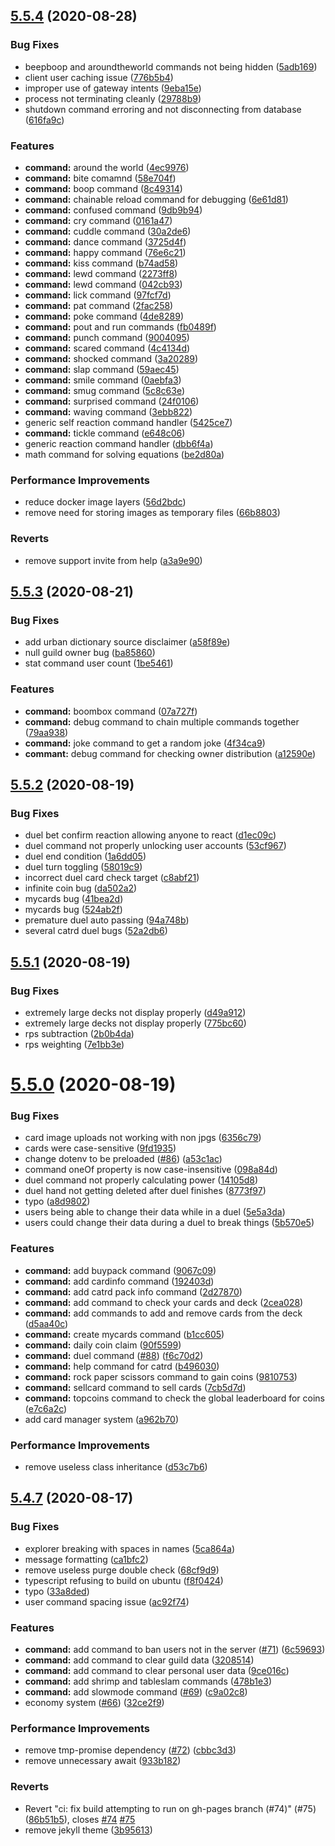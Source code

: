 ## [5.5.4](https://github.com/Nigecat/Plexi/compare/v5.5.3...v5.5.4) (2020-08-28)


### Bug Fixes

* beepboop and aroundtheworld commands not being hidden ([5adb169](https://github.com/Nigecat/Plexi/commit/5adb169e520ab4c6f7650b815d642d10664848f1))
* client user caching issue ([776b5b4](https://github.com/Nigecat/Plexi/commit/776b5b42d22434f4ee3f6ca54125b03c3156c53b))
* improper use of gateway intents ([9eba15e](https://github.com/Nigecat/Plexi/commit/9eba15ee49a0367fdf65b41d447ad27b0737de29))
* process not terminating cleanly ([29788b9](https://github.com/Nigecat/Plexi/commit/29788b962eaabd09335579a44ba1ea7a4742a984))
* shutdown command erroring and not disconnecting from database ([616fa9c](https://github.com/Nigecat/Plexi/commit/616fa9cb2628feaa3b89e7ee862d666deb43faa6))


### Features

* **command:** around the world ([4ec9976](https://github.com/Nigecat/Plexi/commit/4ec9976d6dbe9074011aca16a0a7f8457495fb61))
* **command:** bite comamnd ([58e704f](https://github.com/Nigecat/Plexi/commit/58e704fcd61b1ef2a30cf89594b6196402aa7e1b))
* **command:** boop command ([8c49314](https://github.com/Nigecat/Plexi/commit/8c49314e75536c6198bc0b673079f43ea6387a05))
* **command:** chainable reload command for debugging ([6e61d81](https://github.com/Nigecat/Plexi/commit/6e61d81471404fdf4fc43eff742894b2099543a0))
* **command:** confused command ([9db9b94](https://github.com/Nigecat/Plexi/commit/9db9b94171715a86addb9e8ba9e5fb438dfc83ba))
* **command:** cry command ([0161a47](https://github.com/Nigecat/Plexi/commit/0161a479a84d97fd7e5ba94424d2ee09dd58b53c))
* **command:** cuddle command ([30a2de6](https://github.com/Nigecat/Plexi/commit/30a2de6ccda4ac1c0da87485fe7f676eff64ab9d))
* **command:** dance command ([3725d4f](https://github.com/Nigecat/Plexi/commit/3725d4f93537d7093b22b3d2fb59140b68630eeb))
* **command:** happy command ([76e6c21](https://github.com/Nigecat/Plexi/commit/76e6c2110809f34f975c972604415b45288be481))
* **command:** kiss command ([b74ad58](https://github.com/Nigecat/Plexi/commit/b74ad587ad5b29b328ae38234381385c1299d06d))
* **command:** lewd command ([2273ff8](https://github.com/Nigecat/Plexi/commit/2273ff89ea77403a736ffdc20440624515209229))
* **command:** lewd command ([042cb93](https://github.com/Nigecat/Plexi/commit/042cb935e28e7142a9c09fb8114f9d307abdd642))
* **command:** lick command ([97fcf7d](https://github.com/Nigecat/Plexi/commit/97fcf7ddf0bb3aba803639d1620f75868d40ab8f))
* **command:** pat command ([2fac258](https://github.com/Nigecat/Plexi/commit/2fac2587f236abf678c7330043bd60430b5a80c7))
* **command:** poke command ([4de8289](https://github.com/Nigecat/Plexi/commit/4de8289b1c6db04559e01047c6a908a2e2cd22ee))
* **command:** pout and run commands ([fb0489f](https://github.com/Nigecat/Plexi/commit/fb0489f8f9d5d2fbe4ff6a3f469e556a6b4b89a5))
* **command:** punch command ([9004095](https://github.com/Nigecat/Plexi/commit/9004095ab0519d554138be215b4fa525d5efc86b))
* **command:** scared command ([4c4134d](https://github.com/Nigecat/Plexi/commit/4c4134db5aa5c243b25cb1a030f9c47f5fb2e66f))
* **command:** shocked command ([3a20289](https://github.com/Nigecat/Plexi/commit/3a202894fe066076e4e19c2c112b358b4b1bf360))
* **command:** slap command ([59aec45](https://github.com/Nigecat/Plexi/commit/59aec455cf00b4b1b0d9bb947b5b4a098fcaca07))
* **command:** smile command ([0aebfa3](https://github.com/Nigecat/Plexi/commit/0aebfa39aec8d357104ea769dc0bc12b10584e2f))
* **command:** smug command ([5c8c63e](https://github.com/Nigecat/Plexi/commit/5c8c63e46a115e2df35cd1e9591c6beb7e87cd90))
* **command:** surprised command ([24f0106](https://github.com/Nigecat/Plexi/commit/24f0106849fe7fed37a0c33a5661bc64e9a1a17a))
* **command:** waving command ([3ebb822](https://github.com/Nigecat/Plexi/commit/3ebb8221f8301d71a8099de364c4f6ffcf60d073))
* generic self reaction command handler ([5425ce7](https://github.com/Nigecat/Plexi/commit/5425ce705c981bbf7526c3d5b44c9c58108a866e))
* **command:** tickle command ([e648c06](https://github.com/Nigecat/Plexi/commit/e648c06d04b0c1c812e9ca3c116680672be68f9f))
* generic reaction command handler ([dbb6f4a](https://github.com/Nigecat/Plexi/commit/dbb6f4a46f9f2df959884a1adb3bc61e3ffc9786))
* math command for solving equations ([be2d80a](https://github.com/Nigecat/Plexi/commit/be2d80a26a45d00b1d390779b2a29466d42e7cfd))


### Performance Improvements

* reduce docker image layers ([56d2bdc](https://github.com/Nigecat/Plexi/commit/56d2bdc637aeed61874ac730a195d3390f83e6ed))
* remove need for storing images as temporary files ([66b8803](https://github.com/Nigecat/Plexi/commit/66b880325e91b14ebec5734594107ff3449044b8))


### Reverts

* remove support invite from help ([a3a9e90](https://github.com/Nigecat/Plexi/commit/a3a9e903ce4433e8e00c5e782ae61453b308428d))



## [5.5.3](https://github.com/Nigecat/Plexi/compare/v5.5.2...v5.5.3) (2020-08-21)


### Bug Fixes

* add urban dictionary source disclaimer ([a58f89e](https://github.com/Nigecat/Plexi/commit/a58f89e9627474242c453a5564a3ca129a4e1195))
* null guild owner bug ([ba85860](https://github.com/Nigecat/Plexi/commit/ba858606c11007763af04e74849a8ae8a4289c2f))
* stat command user count ([1be5461](https://github.com/Nigecat/Plexi/commit/1be54616aa20b2fdd9411096446e62f3b4ea59f2))


### Features

* **command:** boombox command ([07a727f](https://github.com/Nigecat/Plexi/commit/07a727f0d3ef0205d371e033c97a6beeec216f25))
* **command:** debug command to chain multiple commands together ([79aa938](https://github.com/Nigecat/Plexi/commit/79aa9388cd5a25e118eed8f8f698dbe729cc6853))
* **command:** joke command to get a random joke ([4f34ca9](https://github.com/Nigecat/Plexi/commit/4f34ca9fe5e70a9f23f80d7704ed56c9f92a0d73))
* **commant:** debug command for checking owner distribution ([a12590e](https://github.com/Nigecat/Plexi/commit/a12590e3ad66c81a5723658ff807e0f5b41a4471))



## [5.5.2](https://github.com/Nigecat/Plexi/compare/v5.5.1...v5.5.2) (2020-08-19)


### Bug Fixes

* duel bet confirm reaction allowing anyone to react ([d1ec09c](https://github.com/Nigecat/Plexi/commit/d1ec09cf8cb312b36e0d3db0f596885f8aac97f1))
* duel command not properly unlocking user accounts ([53cf967](https://github.com/Nigecat/Plexi/commit/53cf96752d3eb68070f03a035e675ee4eb55edcc))
* duel end condition ([1a6dd05](https://github.com/Nigecat/Plexi/commit/1a6dd0574a8557f813b629c8e732f51811d90550))
* duel turn toggling ([58019c9](https://github.com/Nigecat/Plexi/commit/58019c9cd7602b9d76027afd6460a0e5e8081363))
* incorrect duel card check target ([c8abf21](https://github.com/Nigecat/Plexi/commit/c8abf219e1db3ba7b7e0772e3db790e360c14b70))
* infinite coin bug ([da502a2](https://github.com/Nigecat/Plexi/commit/da502a2d9afeb5c58c678728599c25bbbdc9d299))
* mycards bug ([41bea2d](https://github.com/Nigecat/Plexi/commit/41bea2d5154210fa800d0747aa6b58b4a62474d0))
* mycards bug ([524ab2f](https://github.com/Nigecat/Plexi/commit/524ab2fba15d2ebcd0c9f8a12471f28bc2a350b0))
* premature duel auto passing ([94a748b](https://github.com/Nigecat/Plexi/commit/94a748b83a8fe478ec978a51d27492232dab3173))
* several catrd duel bugs ([52a2db6](https://github.com/Nigecat/Plexi/commit/52a2db611cc590574c66d193fe0eacb4d675bd4c))



## [5.5.1](https://github.com/Nigecat/Plexi/compare/v5.5.0...v5.5.1) (2020-08-19)


### Bug Fixes

* extremely large decks not display properly ([d49a912](https://github.com/Nigecat/Plexi/commit/d49a912cca0cc2da06d44489a72f82c36552e41e))
* extremely large decks not display properly ([775bc60](https://github.com/Nigecat/Plexi/commit/775bc60b35f9a8a55f6d972c05707af5c4524d61))
* rps subtraction ([2b0b4da](https://github.com/Nigecat/Plexi/commit/2b0b4dae5417f824814566da83e59bef35df139c))
* rps weighting ([7e1bb3e](https://github.com/Nigecat/Plexi/commit/7e1bb3eadf6ad4aca26a7c33d085da26757339ca))



# [5.5.0](https://github.com/Nigecat/Plexi/compare/v5.4.7...v5.5.0) (2020-08-19)


### Bug Fixes

* card image uploads not working with non jpgs ([6356c79](https://github.com/Nigecat/Plexi/commit/6356c7957457c6fd9de30dad415b104af576d1ab))
* cards were case-sensitive ([9fd1935](https://github.com/Nigecat/Plexi/commit/9fd19356c6da7c074525266ddcccffa11ec67a1e))
* change dotenv to be preloaded ([#86](https://github.com/Nigecat/Plexi/issues/86)) ([a53c1ac](https://github.com/Nigecat/Plexi/commit/a53c1ac87776fcce9094b6fcf4f9b489f8b1c96f))
* command oneOf property is now case-insensitive ([098a84d](https://github.com/Nigecat/Plexi/commit/098a84d5bbc97e3419abea82f4923088eddc12c1))
* duel command not properly calculating power ([14105d8](https://github.com/Nigecat/Plexi/commit/14105d8a0d52e1a10051732a3dbf5a1c50971fc2))
* duel hand not getting deleted after duel finishes ([8773f97](https://github.com/Nigecat/Plexi/commit/8773f977dbb479c01639996b6b928e69ba2e6edd))
* typo ([a8d9802](https://github.com/Nigecat/Plexi/commit/a8d980261c44dc643976d5eab97c53f6eab0ad39))
* users being able to change their data while in a duel ([5e5a3da](https://github.com/Nigecat/Plexi/commit/5e5a3daca01308cff7ce93b199816e4053741588))
* users could change their data during a duel to break things ([5b570e5](https://github.com/Nigecat/Plexi/commit/5b570e5b138659e657452fe15f527b28fd16f582))


### Features

* **command:** add buypack command ([9067c09](https://github.com/Nigecat/Plexi/commit/9067c0950dd6124564b6031befa1eb9edf40b626))
* **command:** add cardinfo command ([192403d](https://github.com/Nigecat/Plexi/commit/192403dcf01bbf70291c87cc9b1abf17a13ea3aa))
* **command:** add catrd pack info command ([2d27870](https://github.com/Nigecat/Plexi/commit/2d2787089785ee0703455cfc86302b261661cdb0))
* **command:** add command to check your cards and deck ([2cea028](https://github.com/Nigecat/Plexi/commit/2cea0283e64240fbd376dd835a61a8712d821c4d))
* **command:** add commands to add and remove cards from the deck ([d5aa40c](https://github.com/Nigecat/Plexi/commit/d5aa40c987ac512cac3254c2134ebb88bdb6d998))
* **command:** create mycards command ([b1cc605](https://github.com/Nigecat/Plexi/commit/b1cc60538f675c149f42e970a2c310d8950190cc))
* **command:** daily coin claim ([90f5599](https://github.com/Nigecat/Plexi/commit/90f5599fd6eb17e6a57571066d68bc49934e6084))
* **command:** duel command ([#88](https://github.com/Nigecat/Plexi/issues/88)) ([f6c70d2](https://github.com/Nigecat/Plexi/commit/f6c70d2e3d00a4017409c823dc47c34bda288054))
* **command:** help command for catrd ([b496030](https://github.com/Nigecat/Plexi/commit/b4960308bff2ae0fd45aaaee4a084c3cfdb625e1))
* **command:** rock paper scissors command to gain coins ([9810753](https://github.com/Nigecat/Plexi/commit/9810753cef75b01932c5455ad6ca131c0f07da1b))
* **command:** sellcard command to sell cards ([7cb5d7d](https://github.com/Nigecat/Plexi/commit/7cb5d7d0b6c8f902ac2b302d7df5e2a086f861b5))
* **command:** topcoins command to check the global leaderboard for coins ([e7c6a2c](https://github.com/Nigecat/Plexi/commit/e7c6a2c72293cd3113483813e9b1cfa2d2396308))
* add card manager system ([a962b70](https://github.com/Nigecat/Plexi/commit/a962b7074e749a42c19e14be599b62d5db620709))


### Performance Improvements

* remove useless class inheritance ([d53c7b6](https://github.com/Nigecat/Plexi/commit/d53c7b68cc6572bbcde42a95a9d8751dc983c7ad))



## [5.4.7](https://github.com/Nigecat/Plexi/compare/5ca864a4f8e4dcd28bf7f4468608172171306fbf...v5.4.7) (2020-08-17)


### Bug Fixes

* explorer breaking with spaces in names ([5ca864a](https://github.com/Nigecat/Plexi/commit/5ca864a4f8e4dcd28bf7f4468608172171306fbf))
* message formatting ([ca1bfc2](https://github.com/Nigecat/Plexi/commit/ca1bfc237c1e32a2e086318b1f2a22df77d6a244))
* remove useless purge double check ([68cf9d9](https://github.com/Nigecat/Plexi/commit/68cf9d938e6626d1d91652f121ddaae809c065f6))
* typescript refusing to build on ubuntu ([f8f0424](https://github.com/Nigecat/Plexi/commit/f8f0424cca8909a612c0e13da3d9750f7542bed4))
* typo ([33a8ded](https://github.com/Nigecat/Plexi/commit/33a8ded696270ca95d3c812ef39dd8e25bb43ee7))
* user command spacing issue ([ac92f74](https://github.com/Nigecat/Plexi/commit/ac92f744a9f7b18cf1348d4d12823839ca6a1c12))


### Features

* **command:** add command to ban users not in the server ([#71](https://github.com/Nigecat/Plexi/issues/71)) ([6c59693](https://github.com/Nigecat/Plexi/commit/6c59693c09d2219e8a359e83e3b87dc5f65718bf))
* **command:** add command to clear guild data ([3208514](https://github.com/Nigecat/Plexi/commit/320851421109c2925b20529ca927c317db410002))
* **command:** add command to clear personal user data ([9ce016c](https://github.com/Nigecat/Plexi/commit/9ce016cf08b1ecdd869b72c9e1f8349f71661d46))
* **command:** add shrimp and tableslam commands ([478b1e3](https://github.com/Nigecat/Plexi/commit/478b1e31c22e25ba1f4ba0a5507ecf30c3b24e62))
* **command:** add slowmode command ([#69](https://github.com/Nigecat/Plexi/issues/69)) ([c9a02c8](https://github.com/Nigecat/Plexi/commit/c9a02c89926ecd7c8967ccb7fcf2e20ebc4a19ef))
* economy system ([#66](https://github.com/Nigecat/Plexi/issues/66)) ([32ce2f9](https://github.com/Nigecat/Plexi/commit/32ce2f919af7ed9bb3272d9a6d3f7cabf94a7b9a))


### Performance Improvements

* remove tmp-promise dependency ([#72](https://github.com/Nigecat/Plexi/issues/72)) ([cbbc3d3](https://github.com/Nigecat/Plexi/commit/cbbc3d32e34364d7418bd91970d1688276265438))
* remove unnecessary await ([933b182](https://github.com/Nigecat/Plexi/commit/933b1829ed102fa7f3d000c0f69b019813819311))


### Reverts

* Revert "ci: fix build attempting to run on gh-pages branch (#74)" (#75) ([86b51b5](https://github.com/Nigecat/Plexi/commit/86b51b50b1020425d7024d309b951a754df21e7d)), closes [#74](https://github.com/Nigecat/Plexi/issues/74) [#75](https://github.com/Nigecat/Plexi/issues/75)
* remove jekyll theme ([3b95613](https://github.com/Nigecat/Plexi/commit/3b956139a9e3e8b3578db27940a33a4f4d43449c))



